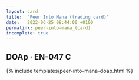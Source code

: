 ```yaml
---
layout: card
title:  "Peer Into Mana (trading card)"
date:   2022-06-25 08:44:00 +0100
permalink: peer-into-mana_(card)
incomplete: true
---
```


## DOAp &middot; EN-047 C

{% include templates/peer-into-mana-doap.html %}